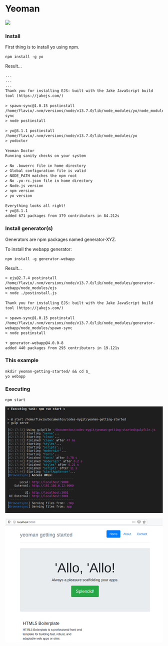 #  Yeoman

![](yeoman-logo.jp)

### Install

First thing is to install yo using npm.

    npm install -g yo

Result...

    ...
    ...
    ...
    Thank you for installing EJS: built with the Jake JavaScript build tool (https://jakejs.com/)

    > spawn-sync@1.0.15 postinstall /home/flavio/.nvm/versions/node/v13.7.0/lib/node_modules/yo/node_modules/spawn-sync
    > node postinstall

    > yo@3.1.1 postinstall /home/flavio/.nvm/versions/node/v13.7.0/lib/node_modules/yo
    > yodoctor

    Yeoman Doctor
    Running sanity checks on your system

    ✔ No .bowerrc file in home directory
    ✔ Global configuration file is valid
    ✔ NODE_PATH matches the npm root
    ✔ No .yo-rc.json file in home directory
    ✔ Node.js version
    ✔ npm version
    ✔ yo version

    Everything looks all right!
    + yo@3.1.1
    added 671 packages from 379 contributors in 84.212s



### Install generator(s)

Generators are npm packages named generator-XYZ. 

To install the webapp generator:

    npm install -g generator-webapp

Result...

    > ejs@2.7.4 postinstall /home/flavio/.nvm/versions/node/v13.7.0/lib/node_modules/generator-webapp/node_modules/ejs
    > node ./postinstall.js

    Thank you for installing EJS: built with the Jake JavaScript build tool (https://jakejs.com/)

    > spawn-sync@1.0.15 postinstall /home/flavio/.nvm/versions/node/v13.7.0/lib/node_modules/generator-webapp/node_modules/spawn-sync
    > node postinstall

    + generator-webapp@4.0.0-8
    added 440 packages from 295 contributors in 19.121s


### This example

    mkdir yeoman-getting-started/ && cd $_
    yo webapp


### Executing

    npm start

![](yeoman-npm-start.png)

![](yeoman-html-boilerplate.png)